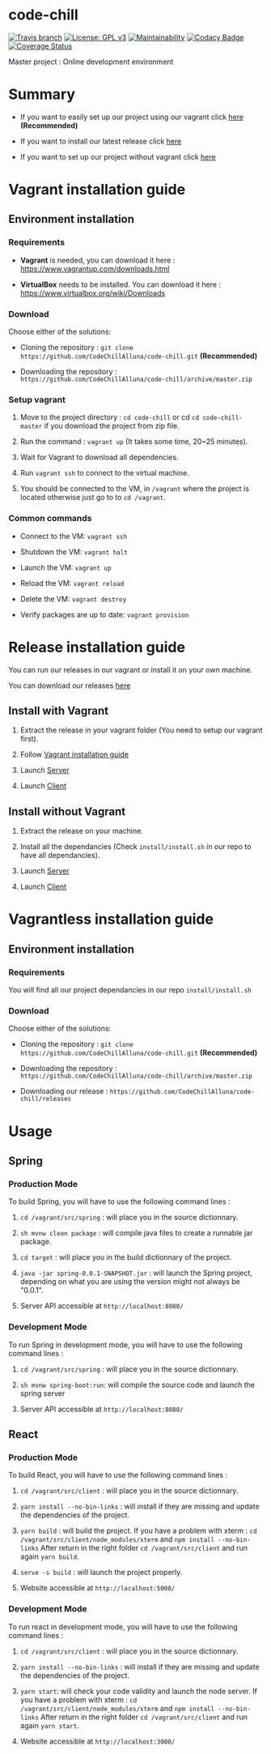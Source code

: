 
# code-chill

  

[![Travis branch](https://img.shields.io/travis/CodeChillAlluna/code-chill/master.svg?style=flat-square)](https://travis-ci.org/CodeChillAlluna/code-chill) [![License: GPL v3](https://img.shields.io/badge/License-GPL%20v3-blue.svg)](https://github.com/CodeChillAlluna/code-chill/blob/master/LICENSE) [![Maintainability](https://api.codeclimate.com/v1/badges/b61e96a6f14db189b5b1/maintainability)](https://codeclimate.com/github/CodeChillAlluna/code-chill/maintainability) [![Codacy Badge](https://api.codacy.com/project/badge/Grade/3373b12b915d4be68943182e1c2ff979)](https://www.codacy.com/app/Lulu300/code-chill?utm_source=github.com&amp;utm_medium=referral&amp;utm_content=CodeChillAlluna/code-chill&amp;utm_campaign=Badge_Grade) [![Coverage Status](https://coveralls.io/repos/github/CodeChillAlluna/code-chill/badge.svg?branch=master)](https://coveralls.io/github/CodeChillAlluna/code-chill?branch=master)

  

Master project : Online development environment

# Summary

* If you want to easily set up our project using our vagrant click [here](#vagrant-installation-guide) **(Recommended)**

* If you want to install our latest release click [here](#release-installation-guide)

* If you want to set up our project without vagrant click [here](#vagrantless-installation-guide)

# Vagrant installation guide

## Environment installation

### Requirements

* **Vagrant** is needed, you can download it here :
https://www.vagrantup.com/downloads.html

* **VirtualBox** needs to be installed. You can download it here : https://www.virtualbox.org/wiki/Downloads

### Download

Choose either of the solutions:

- Cloning the repository : `git clone https://github.com/CodeChillAlluna/code-chill.git` **(Recommended)**

- Downloading the repository : `https://github.com/CodeChillAlluna/code-chill/archive/master.zip`

  

### Setup vagrant

1. Move to the project directory : `cd code-chill` or cd `cd code-chill-master` if you download the project from zip file.

2. Run the command : `vagrant up` (It takes some time, 20~25 minutes).

2. Wait for Vagrant to download all dependencies.

3. Run `vagrant ssh` to connect to the virtual machine.

4. You should be connected to the VM, in `/vagrant` where the project is located otherwise just go to to `cd /vagrant`.

### Common commands

- Connect to the VM: `vagrant ssh`

- Shutdown the VM: `vagrant halt`

- Launch the VM: `vagrant up`

- Reload the VM: `vagrant reload`

- Delete the VM: `vagrant destroy`

- Verify packages are up to date: `vagrant provision`

# Release installation guide

You can run our releases in our vagrant or install it on your own machine.

You can download our releases <a  href="https://github.com/CodeChillAlluna/code-chill/releases">here</a>

## Install with Vagrant

1. Extract the release in your vagrant folder (You need to setup our vagrant first).

2. Follow <a  href="#vagrant-installation-guide">Vagrant installation guide</a>

3. Launch <a  href="#production-mode">Server</a>

4. Launch <a  href="#production-mode-1">Client</a>

## Install without Vagrant

1. Extract the release on your machine.

2. Install all the dependancies (Check `install/install.sh` in our repo to have all dependancies).

3. Launch <a  href="#production-mode">Server</a>

4. Launch <a  href="#production-mode-1">Client</a>


# Vagrantless installation guide

## Environment installation

### Requirements

You will find all our project dependancies in our repo `install/install.sh`

### Download

Choose either of the solutions:

- Cloning the repository : `git clone https://github.com/CodeChillAlluna/code-chill.git` **(Recommended)**

- Downloading the repository : `https://github.com/CodeChillAlluna/code-chill/archive/master.zip`

- Downloading our release : `https://github.com/CodeChillAlluna/code-chill/releases`

  

# Usage

## Spring

### Production Mode

To build Spring, you will have to use the following command lines :

  

1. `cd /vagrant/src/spring` : will place you in the source dictionnary.

2. `sh mvnw clean package` : will compile java files to create a runnable jar package.

3. `cd target` : will place you in the build dictionnary of the project.

4. `java -jar spring-0.0.1-SNAPSHOT.jar` : will launch the Spring project, depending on what you are using the version might not always be "0.0.1".

5. Server API accessible at `http://localhost:8080/`

### Development Mode

To run Spring in development mode, you will have to use the following command lines :

1. `cd /vagrant/src/spring` : will place you in the source dictionnary.

2. `sh mvnw spring-boot:run`: will compile the source code and launch the spring server

3. Server API accessible at `http://localhost:8080/`

  

## React

### Production Mode

To build React, you will have to use the following command lines :

1. `cd /vagrant/src/client` : will place you in the source dictionnary.

2. `yarn install --no-bin-links` : will install if they are missing and update the dependencies of the project.

3. `yarn build` : will build the project.
If you have a problem with xterm :
`cd /vagrant/src/client/node_modules/xterm` and 
`npm install --no-bin-links`
After return in the right folder `cd /vagrant/src/client`
and run again `yarn build`.

5. `serve -s build` : will launch the project properly.

6. Website accessible at `http://localhost:5000/`

### Development Mode

To run react in development mode, you will have to use the following command lines :

1. `cd /vagrant/src/client` : will place you in the source dictionnary.

2. `yarn install --no-bin-links` : will install if they are missing and update the dependencies of the project.

3. `yarn start`: will check your code validity and launch the node server.
If you have a problem with xterm :
`cd /vagrant/src/client/node_modules/xterm` and 
`npm install --no-bin-links`
After return in the right folder `cd /vagrant/src/client`
and run again `yarn start`.

5. Website accessible at `http://localhost:3000/`
